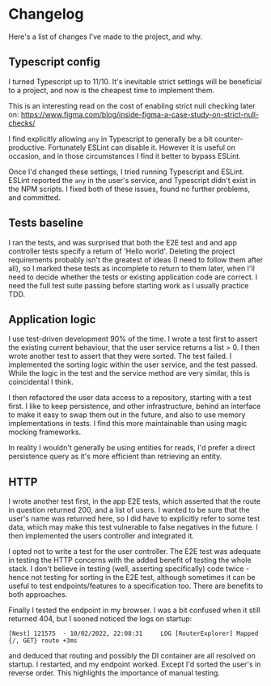 # Changelog

Here's a list of changes I've made to the project, and why.


## Typescript config
I turned Typescript up to 11/10. It's inevitable strict settings will be beneficial to a project, and now is the cheapest time to implement them.

This is an interesting read on the cost of enabling strict null checking later on: https://www.figma.com/blog/inside-figma-a-case-study-on-strict-null-checks/

I find explicitly allowing `any` in Typescript to generally be a bit counter-productive. Fortunately ESLint can disable it. However it is useful on occasion, and in those circumstances I find it better to bypass ESLint.

Once I'd changed these settings, I tried running Typescript and ESLint. ESLint reported the `any` in the user's service, and Typescript didn't exist in the NPM scripts. I fixed both of these issues, found no further problems, and committed.


## Tests baseline
I ran the tests, and was surprised that both the E2E test and and app controller tests specify a return of 'Hello world'. Deleting the project requirements probably isn't the greatest of ideas (I need to follow them after all), so I marked these tests as incomplete to return to them later, when I'll need to decide whether the tests or existing application code are correct. I need the full test suite passing before starting work as I usually practice TDD.

## Application logic
I use test-driven development 90% of the time. I wrote a test first to assert the existing current behaviour, that the user service returns a list > 0. I then wrote another test to assert that they were sorted. The test failed. I implemented the sorting logic within the user service, and the test passed. While the logic in the test and the service method are very similar, this is coincidental I think.

I then refactored the user data access to a repository, starting with a test first. I like to keep persistence, and other infrastructure, behind an interface to make it easy to swap them out in the future, and also to use memory implementations in tests. I find this more maintainable than using magic mocking frameworks.

In reality I wouldn't generally be using entities for reads, I'd prefer a direct persistence query as it's more efficient than retrieving an entity.

## HTTP
I wrote another test first, in the app E2E tests, which asserted that the route in question returned 200, and a list of users. I wanted to be sure that the user's name was returned here, so I did have to explicitly refer to some test data, which may make this test vulnerable to false negatives in the future. I then implemented the users controller and integrated it.

I opted not to write a test for the user controller. The E2E test was adequate in testing the HTTP concerns with the added benefit of testing the whole stack. I don't believe in testing (well, asserting specifically) code twice - hence not testing for sorting in the E2E test, although sometimes it can be useful to test endpoints/features to a specification too. There are benefits to both approaches.

Finally I tested the endpoint in my browser. I was a bit confused when it still returned 404, but I sooned noticed the logs on startup:
```
[Nest] 121575  - 10/02/2022, 22:08:31     LOG [RouterExplorer] Mapped {/, GET} route +3ms
```
and deduced that routing and possibly the DI container are all resolved on startup. I restarted, and my endpoint worked. Except I'd sorted the user's in reverse order. This highlights the importance of manual testing.
